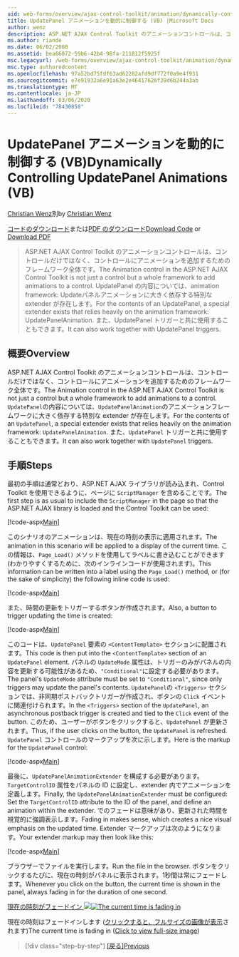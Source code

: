 ```yaml
---
uid: web-forms/overview/ajax-control-toolkit/animation/dynamically-controlling-updatepanel-animations-vb
title: UpdatePanel アニメーションを動的に制御する (VB) |Microsoft Docs
author: wenz
description: ASP.NET AJAX Control Toolkit のアニメーションコントロールは、コントロールだけではなく、コントロールにアニメーションを追加するためのフレームワーク全体です。 ... の内容
ms.author: riande
ms.date: 06/02/2008
ms.assetid: bea66072-59b6-42b4-98fa-211812f5925f
msc.legacyurl: /web-forms/overview/ajax-control-toolkit/animation/dynamically-controlling-updatepanel-animations-vb
msc.type: authoredcontent
ms.openlocfilehash: 97a52bd75fdf63ad62282afd9df772f0a9e4f931
ms.sourcegitcommit: e7e91932a6e91a63e2e46417626f39d6b244a3ab
ms.translationtype: MT
ms.contentlocale: ja-JP
ms.lasthandoff: 03/06/2020
ms.locfileid: "78430858"
---
```

# <a name="dynamically-controlling-updatepanel-animations-vb"></a><span data-ttu-id="be69e-104">UpdatePanel アニメーションを動的に制御する (VB)</span><span class="sxs-lookup"><span data-stu-id="be69e-104">Dynamically Controlling UpdatePanel Animations (VB)</span></span>

<span data-ttu-id="be69e-105">[Christian Wenz](https://github.com/wenz)別</span><span class="sxs-lookup"><span data-stu-id="be69e-105">by [Christian Wenz](https://github.com/wenz)</span></span>

<span data-ttu-id="be69e-106">[コードのダウンロード](https://download.microsoft.com/download/9/3/f/93f8daea-bebd-4821-833b-95205389c7d0/UpdatePanelAnimation2.vb.zip)または[PDF のダウンロード](https://download.microsoft.com/download/b/6/a/b6ae89ee-df69-4c87-9bfb-ad1eb2b23373/updatepanelanimation2VB.pdf)</span><span class="sxs-lookup"><span data-stu-id="be69e-106">[Download Code](https://download.microsoft.com/download/9/3/f/93f8daea-bebd-4821-833b-95205389c7d0/UpdatePanelAnimation2.vb.zip) or [Download PDF](https://download.microsoft.com/download/b/6/a/b6ae89ee-df69-4c87-9bfb-ad1eb2b23373/updatepanelanimation2VB.pdf)</span></span>

> <span data-ttu-id="be69e-107">ASP.NET AJAX Control Toolkit のアニメーションコントロールは、コントロールだけではなく、コントロールにアニメーションを追加するためのフレームワーク全体です。</span><span class="sxs-lookup"><span data-stu-id="be69e-107">The Animation control in the ASP.NET AJAX Control Toolkit is not just a control but a whole framework to add animations to a control.</span></span> <span data-ttu-id="be69e-108">UpdatePanel の内容については、animation framework: Updateパネルアニメーションに大きく依存する特別な extender が存在します。</span><span class="sxs-lookup"><span data-stu-id="be69e-108">For the contents of an UpdatePanel, a special extender exists that relies heavily on the animation framework: UpdatePanelAnimation.</span></span> <span data-ttu-id="be69e-109">また、UpdatePanel トリガーと共に使用することもできます。</span><span class="sxs-lookup"><span data-stu-id="be69e-109">It can also work together with UpdatePanel triggers.</span></span>

## <a name="overview"></a><span data-ttu-id="be69e-110">概要</span><span class="sxs-lookup"><span data-stu-id="be69e-110">Overview</span></span>

<span data-ttu-id="be69e-111">ASP.NET AJAX Control Toolkit のアニメーションコントロールは、コントロールだけではなく、コントロールにアニメーションを追加するためのフレームワーク全体です。</span><span class="sxs-lookup"><span data-stu-id="be69e-111">The Animation control in the ASP.NET AJAX Control Toolkit is not just a control but a whole framework to add animations to a control.</span></span> <span data-ttu-id="be69e-112">`UpdatePanel`の内容については、`UpdatePanelAnimation`のアニメーションフレームワークに大きく依存する特別な extender が存在します。</span><span class="sxs-lookup"><span data-stu-id="be69e-112">For the contents of an `UpdatePanel`, a special extender exists that relies heavily on the animation framework: `UpdatePanelAnimation`.</span></span> <span data-ttu-id="be69e-113">また、`UpdatePanel` トリガーと共に使用することもできます。</span><span class="sxs-lookup"><span data-stu-id="be69e-113">It can also work together with `UpdatePanel` triggers.</span></span>

## <a name="steps"></a><span data-ttu-id="be69e-114">手順</span><span class="sxs-lookup"><span data-stu-id="be69e-114">Steps</span></span>

<span data-ttu-id="be69e-115">最初の手順は通常どおり、ASP.NET AJAX ライブラリが読み込まれ、Control Toolkit を使用できるように、ページに `ScriptManager` を含めることです。</span><span class="sxs-lookup"><span data-stu-id="be69e-115">The first step is as usual to include the `ScriptManager` in the page so that the ASP.NET AJAX library is loaded and the Control Toolkit can be used:</span></span>

[!code-aspx[Main](dynamically-controlling-updatepanel-animations-vb/samples/sample1.aspx)]

<span data-ttu-id="be69e-116">このシナリオのアニメーションは、現在の時刻の表示に適用されます。</span><span class="sxs-lookup"><span data-stu-id="be69e-116">The animation in this scenario will be applied to a display of the current time.</span></span> <span data-ttu-id="be69e-117">この情報は、`Page_Load()` メソッドを使用してラベルに書き込むことができます (わかりやすくするために、次のインラインコードが使用されます)。</span><span class="sxs-lookup"><span data-stu-id="be69e-117">This information can be written into a label using the `Page_Load()` method, or (for the sake of simplicity) the following inline code is used:</span></span>

[!code-aspx[Main](dynamically-controlling-updatepanel-animations-vb/samples/sample2.aspx)]

<span data-ttu-id="be69e-118">また、時間の更新をトリガーするボタンが作成されます。</span><span class="sxs-lookup"><span data-stu-id="be69e-118">Also, a button to trigger updating the time is created:</span></span>

[!code-aspx[Main](dynamically-controlling-updatepanel-animations-vb/samples/sample3.aspx)]

<span data-ttu-id="be69e-119">このコードは、`UpdatePanel` 要素の `<ContentTemplate>` セクションに配置されます。</span><span class="sxs-lookup"><span data-stu-id="be69e-119">This code is then put into the `<ContentTemplate>` section of an `UpdatePanel` element.</span></span> <span data-ttu-id="be69e-120">パネルの `UpdateMode` 属性は、トリガーのみがパネルの内容を更新する可能性があるため、`"Conditional"`に設定する必要があります。</span><span class="sxs-lookup"><span data-stu-id="be69e-120">The panel's `UpdateMode` attribute must be set to `"Conditional"`, since only triggers may update the panel's contents.</span></span> <span data-ttu-id="be69e-121">`UpdatePanel`の `<Triggers>` セクションでは、非同期ポストバックトリガーが作成され、ボタンの `Click` イベントに関連付けられます。</span><span class="sxs-lookup"><span data-stu-id="be69e-121">In the `<Triggers>` section of the `UpdatePanel`, an asynchronous postback trigger is created and tied to the `Click` event of the button.</span></span> <span data-ttu-id="be69e-122">このため、ユーザーがボタンをクリックすると、`UpdatePanel` が更新されます。</span><span class="sxs-lookup"><span data-stu-id="be69e-122">Thus, if the user clicks on the button, the `UpdatePanel` is refreshed.</span></span> <span data-ttu-id="be69e-123">`UpdatePanel` コントロールのマークアップを次に示します。</span><span class="sxs-lookup"><span data-stu-id="be69e-123">Here is the markup for the `UpdatePanel` control:</span></span>

[!code-aspx[Main](dynamically-controlling-updatepanel-animations-vb/samples/sample4.aspx)]

<span data-ttu-id="be69e-124">最後に、`UpdatePanelAnimationExtender` を構成する必要があります。 `TargetControlID` 属性をパネルの ID に設定し、extender 内でアニメーションを定義します。</span><span class="sxs-lookup"><span data-stu-id="be69e-124">Finally, the `UpdatePanelAnimationExtender` must be configured: Set the `TargetControlID` attribute to the ID of the panel, and define an animation within the extender.</span></span> <span data-ttu-id="be69e-125">でのフェードは意味があり、更新された時間を視覚的に強調表示します。</span><span class="sxs-lookup"><span data-stu-id="be69e-125">Fading in makes sense, which creates a nice visual emphasis on the updated time.</span></span> <span data-ttu-id="be69e-126">Extender マークアップは次のようになります。</span><span class="sxs-lookup"><span data-stu-id="be69e-126">Your extender markup may then look like this:</span></span>

[!code-aspx[Main](dynamically-controlling-updatepanel-animations-vb/samples/sample5.aspx)]

<span data-ttu-id="be69e-127">ブラウザーでファイルを実行します。</span><span class="sxs-lookup"><span data-stu-id="be69e-127">Run the file in the browser.</span></span> <span data-ttu-id="be69e-128">ボタンをクリックするたびに、現在の時刻がパネルに表示されます。1秒間は常にフェードします。</span><span class="sxs-lookup"><span data-stu-id="be69e-128">Whenever you click on the button, the current time is shown in the panel, always fading in for the duration of one second.</span></span>

<span data-ttu-id="be69e-129">[現在の時刻がフェードイン ![](dynamically-controlling-updatepanel-animations-vb/_static/image2.png)](dynamically-controlling-updatepanel-animations-vb/_static/image1.png)</span><span class="sxs-lookup"><span data-stu-id="be69e-129">[![The current time is fading in](dynamically-controlling-updatepanel-animations-vb/_static/image2.png)](dynamically-controlling-updatepanel-animations-vb/_static/image1.png)</span></span>

<span data-ttu-id="be69e-130">現在の時刻はフェードインします ([クリックすると、フルサイズの画像が表示](dynamically-controlling-updatepanel-animations-vb/_static/image3.png)されます)</span><span class="sxs-lookup"><span data-stu-id="be69e-130">The current time is fading in ([Click to view full-size image](dynamically-controlling-updatepanel-animations-vb/_static/image3.png))</span></span>

> [!div class="step-by-step"]
> <span data-ttu-id="be69e-131">[[戻る]](animating-an-updatepanel-control-vb.md)</span><span class="sxs-lookup"><span data-stu-id="be69e-131">[Previous](animating-an-updatepanel-control-vb.md)</span></span>
